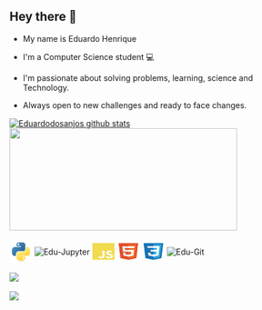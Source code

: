 <!--
### Hi there 👋
**Eduardodosanjos/Eduardodosanjos** is a ✨ _special_ ✨ repository because its `README.md` (this file) appears on your GitHub profile.

Here are some ideas to get you started:

- 🔭 I’m currently working on ...
- 🌱 I’m currently learning ...
- 👯 I’m looking to collaborate on ...
- 🤔 I’m looking for help with ...
- 💬 Ask me about ...
- 📫 How to reach me: ...
- 😄 Pronouns: ...
- ⚡ Fun fact: ...
-->

## Hey there 👋

- My name is Eduardo Henrique

- I'm a Computer Science student 💻

- I'm passionate about solving problems, learning, science and Technology.

- Always open to new challenges and ready to face changes.
 
 <a href="https://github.com/Eduardodosanjos/github-readme-stats">
  <img height="180em" width="400px" align="center" src="https://github-readme-stats.vercel.app/api?username=Eduardodosanjos&show_icons=true&include_all_commits=false&count_private=false&theme=dark" alt="Eduardodosanjos github stats" />
</a>
</a>
<a href="https://github.com/Eduardodosanjos/github-readme-stats">
  <img height="180em" width="400px" align="center" src="https://github-readme-stats.vercel.app/api/top-langs/?username=Eduardodosanjos&layout=compact&theme=dark" />
</a>
  
<div style="display: inline_block"><br>
  <img align="center" alt="Edu-Python" height="40" width="40" src="https://raw.githubusercontent.com/devicons/devicon/master/icons/python/python-original.svg">
  <img align="center" alt="Edu-Jupyter" height="40" width="40" img src="https://cdn.jsdelivr.net/gh/devicons/devicon/icons/jupyter/jupyter-original-wordmark.svg">
  <img align="center" alt="Edu-Js" height="30" width="40" src="https://raw.githubusercontent.com/devicons/devicon/master/icons/javascript/javascript-plain.svg">
  <img align="center" alt="Edu-HTML" height="30" width="40" src="https://raw.githubusercontent.com/devicons/devicon/master/icons/html5/html5-original.svg">
  <img align="center" alt="Edu-CSS" height="30" width="40" src="https://raw.githubusercontent.com/devicons/devicon/master/icons/css3/css3-original.svg">
  <img align="center" alt="Edu-Git" height="30" width="40" src="https://cdn.jsdelivr.net/gh/devicons/devicon/icons/git/git-original.svg" />
 
 </div></br>
  
  <div>
  <a href="https://www.linkedin.com/in/eduardo-dosanjos/" target="_blank"><img src="https://img.shields.io/badge/-LinkedIn-%230077B5?style=for-the-badge&logo=linkedin&logoColor=white" target="_blank"></a>
  <!--<a href="https://www.instagram.com/du_dosanjos/" target="_blank"><img src="https://img.shields.io/badge/-Instagram-%23E4405F?style=for-the-badge&logo=instagram&logoColor=white" target="_blank"></a>-->
</div>

![](https://komarev.com/ghpvc/?username=Eduardodosanjos&color=blue&style=flat)

